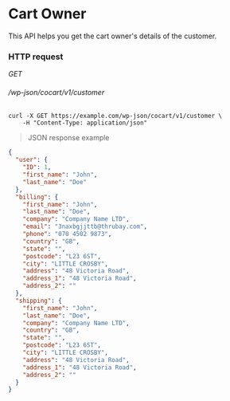 # Cart Owner #

This API helps you get the cart owner's details of the customer.

### HTTP request ###

<div class="api-endpoint">
	<div class="endpoint-data">
		<i class="label label-get">GET</i>
		<h6>/wp-json/cocart/v1/customer</h6>
	</div>
</div>

```shell
curl -X GET https://example.com/wp-json/cocart/v1/customer \
	-H "Content-Type: application/json"
```

> JSON response example

```json
{
  "user": {
    "ID": 1,
    "first_name": "John",
    "last_name": "Doe"
  },
  "billing": {
    "first_name": "John",
    "last_name": "Doe",
    "company": "Company Name LTD",
    "email": "3naxbgjjttb@thrubay.com",
    "phone": "070 4502 9873",
    "country": "GB",
    "state": "",
    "postcode": "L23 6ST",
    "city": "LITTLE CROSBY",
    "address": "48 Victoria Road",
    "address_1": "48 Victoria Road",
    "address_2": ""
  },
  "shipping": {
    "first_name": "John",
    "last_name": "Doe",
    "company": "Company Name LTD",
    "country": "GB",
    "state": "",
    "postcode": "L23 6ST",
    "city": "LITTLE CROSBY",
    "address": "48 Victoria Road",
    "address_1": "48 Victoria Road",
    "address_2": ""
  }
}
```
